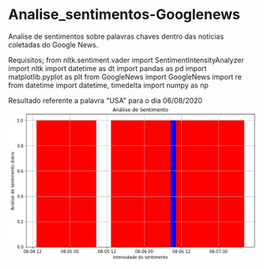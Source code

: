 # Analise_sentimentos-Googlenews

Analise de sentimentos sobre palavras chaves dentro das noticias coletadas do Google News.

Requisitos;
from nltk.sentiment.vader import SentimentIntensityAnalyzer
import nltk
import datetime as dt
import pandas as pd
import matplotlib.pyplot as plt
from GoogleNews import GoogleNews
import re
from datetime import datetime, timedelta
import numpy as np

Resultado referente a palavra "USA" para o dia 06/08/2020
![image](https://github.com/vlsantos-bit/Analise_sentimentos-Googlenews/blob/master/anali.png)


